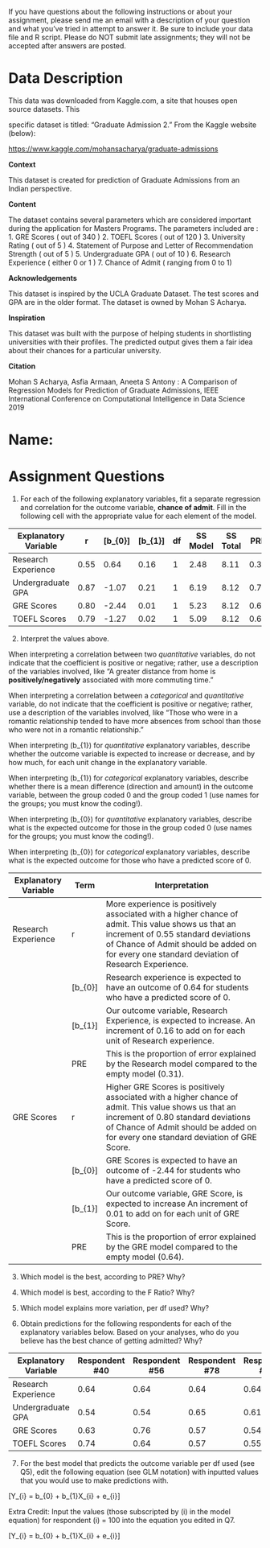 If you have questions about the following instructions or about your
assignment, please send me an email with a description of your question
and what you’ve tried in attempt to answer it. Be sure to include your
data file and R script. <span class="underline">Please do NOT submit
late assignments; they will not be accepted after answers are
posted.</span>

# Data Description

This data was downloaded from Kaggle.com, a site that houses open source
datasets. This

specific dataset is titled: “Graduate Admission 2.” From the Kaggle
website (below):

<https://www.kaggle.com/mohansacharya/graduate-admissions>

**Context**

This dataset is created for prediction of Graduate Admissions from an
Indian perspective. 

**Content**

The dataset contains several parameters which are considered important
during the application for Masters Programs. The parameters included are
: 1. GRE Scores ( out of 340 ) 2. TOEFL Scores ( out of 120 ) 3.
University Rating ( out of 5 ) 4. Statement of Purpose and Letter of
Recommendation Strength ( out of 5 ) 5. Undergraduate GPA ( out of 10 )
6. Research Experience ( either 0 or 1 ) 7. Chance of Admit ( ranging
from 0 to 1)

**Acknowledgements**

This dataset is inspired by the UCLA Graduate Dataset. The test scores
and GPA are in the older format. The dataset is owned by Mohan S
Acharya. 

**Inspiration**

This dataset was built with the purpose of helping students in
shortlisting universities with their profiles. The predicted output
gives them a fair idea about their chances for a particular university. 

**Citation**

Mohan S Acharya, Asfia Armaan, Aneeta S Antony : A Comparison of
Regression Models for Prediction of Graduate Admissions, IEEE
International Conference on Computational Intelligence in Data Science
2019

# Name: 

# Assignment Questions

1.  For each of the following explanatory variables, fit a separate
    regression and correlation for the outcome variable, **chance of
    admit**. Fill in the following cell with the appropriate value for
    each element of the model.

| Explanatory Variable | r    | \[b_{0}\] | \[b_{1}\] | df | SS Model | SS Total | PRE  | F       |
| -------------------- | ---- | --------- | --------- | -- | -------- | -------- | ---- | ------- |
| Research Experience  | 0.55 | 0.64      | 0.16      | 1  | 2.48     | 8.11     | 0.31 | 175.51  |
| Undergraduate GPA    | 0.87 | \-1.07    | 0.21      | 1  | 6.19     | 8.12     | 0.76 | 1278.73 |
| GRE Scores           | 0.80 | \-2.44    | 0.01      | 1  | 5.23     | 8.12     | 0.64 | 720.55  |
| TOEFL Scores         | 0.79 | \-1.27    | 0.02      | 1  | 5.09     | 8.12     | 0.63 | 667.94  |

2.  Interpret the values above.

When interpreting a <span class="underline">correlation between two
*quantitative* variables</span>, do not indicate that the coefficient is
positive or negative; rather, use a description of the variables
involved, like “A greater distance from home is
**positively/negatively** associated with more commuting time.”

When interpreting a <span class="underline">correlation between a
*categorical* and *quantitative* variable</span>, do not indicate that
the coefficient is positive or negative; rather, use a description of
the variables involved, like “Those who were in a romantic relationship
tended to have more absences from school than those who were not in a
romantic relationship.”

When interpreting \(b_{1}\) for *quantitative* explanatory variables,
describe whether the outcome variable is expected to increase or
decrease, and by how much, for each unit change in the explanatory
variable.

When interpreting \(b_{1}\) for *categorical* explanatory variables,
describe whether there is a mean difference (direction and amount) in
the outcome variable, between the group coded 0 and the group coded 1
(use names for the groups; you must know the coding\!).

When interpreting \(b_{0}\) for *quantitative* explanatory variables,
describe what is the expected outcome for those in the group coded 0
(use names for the groups; you must know the coding\!).

When interpreting \(b_{0}\) for *categorical* explanatory variables,
describe what is the expected outcome for those who have a predicted
score of 0.

| Explanatory Variable | Term      | Interpretation                                                                                                                                                                                                                           |
| -------------------- | --------- | ---------------------------------------------------------------------------------------------------------------------------------------------------------------------------------------------------------------------------------------- |
| Research Experience  | r         | More experience is positively associated with a higher chance of admit. This value shows us that an increment of 0.55 standard deviations of Chance of Admit should be added on for every one standard deviation of Research Experience. |
|                      | \[b_{0}\] | Research experience is expected to have an outcome of 0.64 for students who have a predicted score of 0.                                                                                                                                 |
|                      | \[b_{1}\] | Our outcome variable, Research Experience, is expected to increase. An increment of 0.16 to add on for each unit of Research experience.                                                                                                 |
|                      | PRE       | This is the proportion of error explained by the Research model compared to the empty model (0.31).                                                                                                                                      |
| GRE Scores           | r         | Higher GRE Scores is positively associated with a higher chance of admit. This value shows us that an increment of 0.80 standard deviations of Chance of Admit should be added on for every one standard deviation of GRE Score.         |
|                      | \[b_{0}\] | GRE Scores is expected to have an outcome of -2.44 for students who have a predicted score of 0.                                                                                                                                         |
|                      | \[b_{1}\] | Our outcome variable, GRE Score, is expected to increase An increment of 0.01 to add on for each unit of GRE Score.                                                                                                                      |
|                      | PRE       | This is the proportion of error explained by the GRE model compared to the empty model (0.64).                                                                                                                                           |

3.  Which model is the best, according to PRE? Why?

4.  Which model is best, according to the F Ratio? Why?

5.  Which model explains more variation, per df used? Why?

6.  Obtain predictions for the following respondents for each of the
    explanatory variables below. Based on your analyses, who do you
    believe has the best chance of getting admitted? Why?

| Explanatory Variable | Respondent \#40 | Respondent \#56 | Respondent \#78 | Respondent \#93 |
| -------------------- | --------------- | --------------- | --------------- | --------------- |
| Research Experience  | 0.64            | 0.64            | 0.64            | 0.64            |
| Undergraduate GPA    | 0.54            | 0.54            | 0.65            | 0.61            |
| GRE Scores           | 0.63            | 0.76            | 0.57            | 0.54            |
| TOEFL Scores         | 0.74            | 0.64            | 0.57            | 0.55            |

7.  For the best model that predicts the outcome variable per df used
    (see Q5), edit the following equation (see GLM notation) with
    inputted values that you would use to make predictions with.

\[Y_{i} = b_{0} + b_{1}X_{i} + e_{i}\]

Extra Credit: Input the values (those subscripted by \(i\) in the model
equation) for respondent \(i\) = 100 into the equation you edited in Q7.

\[Y_{i} = b_{0} + b_{1}X_{i} + e_{i}\]
